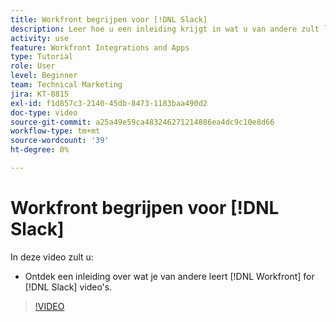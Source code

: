 ```yaml
---
title: Workfront begrijpen voor [!DNL Slack]
description: Leer hoe u een inleiding krijgt in wat u van andere zult leren [!DNL Workfront] voor Slack-video's.
activity: use
feature: Workfront Integrations and Apps
type: Tutorial
role: User
level: Beginner
team: Technical Marketing
jira: KT-8815
exl-id: f1d857c3-2140-45db-8473-1183baa490d2
doc-type: video
source-git-commit: a25a49e59ca483246271214886ea4dc9c10e8d66
workflow-type: tm+mt
source-wordcount: '39'
ht-degree: 0%

---
```


# Workfront begrijpen voor [!DNL Slack]

In deze video zult u:

* Ontdek een inleiding over wat je van andere leert [!DNL Workfront] for [!DNL Slack] video&#39;s.

>[!VIDEO](https://video.tv.adobe.com/v/335116/?quality=12&learn=on)

